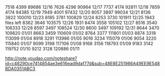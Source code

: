
7518  4399 89686 12/16
7626  4296 90964 12/17
7737  4174 92811 12/18
7859  4174 94385 12/19
7949  4001 97432 12/20
8057  3897 99034 12/21
8136  3822 100010 12/23
8185  3781 100829 12/24
8253  3730 101911 12/25 1943 files left
8362  3646 103575 12/26 1931
8474  3558 105102 12/27
8516  3540 106333 12/28
8597  3497 108524 12/30 
8600  3497 109192 12/31
8644  3470 109820 01/01
8663  3459 110609 01/02
8764  3377 111801 01/03
8874  3318 113099 01/04
8918  3291 113986 01/05
9016  3234 115079 01/06
9054  3220 115840 01/07
9099  3198 117106 01/08
9168  3156 118793 01/09
9183  3142 119752 01/10
9212  3128 120886 01/11

http://note.youdao.com/noteshare?id=c48290ce7414854ae3e616ead9daf77d&sub=48E8E251986A49EE9E548BDA0351ABC3